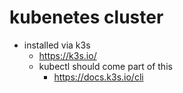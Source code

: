 # kubenetes cluster
- installed via k3s
    - https://k3s.io/
    - kubectl should come part of this
        - https://docs.k3s.io/cli

